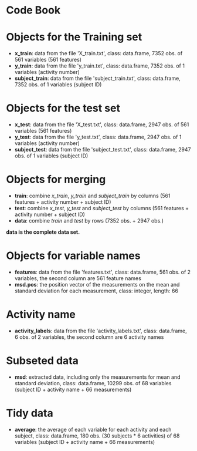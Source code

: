 # Code Book

# Objects for the Training set
- **x_train**: data from the file 'X_train.txt', class: data.frame, 7352 obs. of 561 variables (561 features)
- **y_train**: data from the file 'y_train.txt', class: data.frame, 7352 obs. of 1 variables (activity number)
- **subject_train**:  data from the file 'subject_train.txt', class: data.frame, 7352 obs. of 1 variables (subject ID)

# Objects for the test set
- **x_test**: data from the file 'X_test.txt', class: data.frame, 2947 obs. of 561 variables (561 features)
- **y_test**: data from the file 'y_test.txt', class: data.frame, 2947 obs. of 1 variables (activity number)
- **subject_test**:  data from the file 'subject_test.txt', class: data.frame, 2947 obs. of 1 variables (subject ID)

# Objects for merging
- **train**: combine *x_train*, *y_train* and *subject_train* by columns (561 features + activity number + subject ID)
- **test**: combine *x_test*, *y_test* and *subject_test* by columns (561 features + activity number + subject ID)
- **data**: combine *train* and *test* by rows (7352 obs. + 2947 obs.) 

**data is the complete data set.**

# Objects for variable names
- **features**: data from the file 'features.txt', class: data.frame, 561 obs. of 2 variables, the second column are 561 feature names
- **msd.pos**: the position vector of the measurements on the mean and standard deviation for each measurement, 
               class: integer, length: 66

# Activity name
- **activity_labels**: data from the file 'activity_labels.txt', class: data.frame, 6 obs. of 2 variables, the second column are 6 activity names

# Subseted data
- **msd**: extracted data, including only the measurements for mean and standard deviation,
           class: data.frame, 10299 obs. of 68 variables (subject ID + activity name + 66 measurements)

# Tidy data
- **average**: the average of each variable for each activity and each subject, class: data.frame, 
               180 obs. (30 subjects * 6 activities) of 68 variables (subject ID + activity name + 66 measurements)
